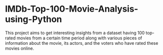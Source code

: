 # IMDb-Top-100-Movie-Analysis-using-Python
This project aims to get interesting insights from a dataset having 100 top-rated movies from a certain time period along with various pieces of information about the movie, its actors, and the voters who have rated these movies online.
